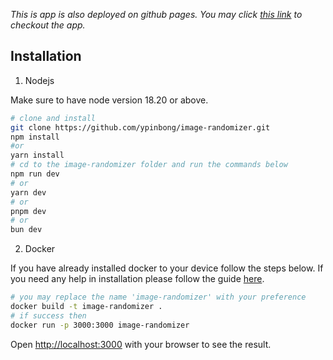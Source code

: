 *This is app is also deployed on github pages. You may click [this link](https://ypinbong.github.io/image-randomizer/) to checkout the app.*

## Installation

1. Nodejs

Make sure to have node version 18.20 or above.
```bash
# clone and install
git clone https://github.com/ypinbong/image-randomizer.git
npm install
#or
yarn install
# cd to the image-randomizer folder and run the commands below
npm run dev
# or
yarn dev
# or
pnpm dev
# or
bun dev
```

2. Docker

If you have already installed docker to your device follow the steps below. If you need any help in installation please follow the guide [here](https://nextjs.org/docs/pages/building-your-application/deploying#docker-image).

```bash
# you may replace the name 'image-randomizer' with your preference
docker build -t image-randomizer .
# if success then
docker run -p 3000:3000 image-randomizer
```

Open [http://localhost:3000](http://localhost:3000) with your browser to see the result.

